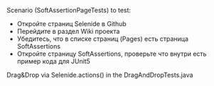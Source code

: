 Scenario (SoftAssertionPageTests) to test:
 - Откройте страниц Selenide в Github
 - Перейдите в раздел Wiki проекта
 - Убедитесь, что в списке страниц (Pages) есть страница SoftAssertions
 - Откройте страницу SoftAssertions, проверьте что внутри есть пример кода для JUnit5
 
 Drag&Drop via Selenide.actions() in the DragAndDropTests.java
